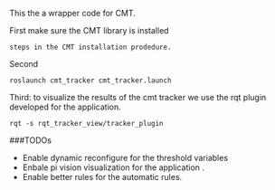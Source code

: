 This the a wrapper code for CMT. 

First make sure the CMT library is installed

    steps in the CMT installation prodedure. 

Second 

    roslaunch cmt_tracker cmt_tracker.launch
    
Third: to visualize the results of the cmt tracker we use the rqt plugin developed for the application. 

    rqt -s rqt_tracker_view/tracker_plugin

###TODOs

* Enable dynamic reconfigure for the threshold variables
* Enbale pi vision visualization for the application .
* Enable better rules for the automatic rules. 


